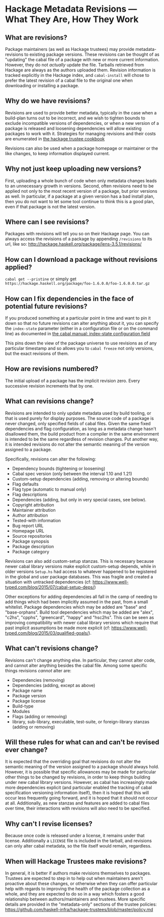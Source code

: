 # Hackage Metadata Revisions — What They Are, How They Work

## What are revisions?

Package maintainers (as well as Hackage trustees) may provide metadata-revisions to existing package versions. These revisions can be thought of as "updating" the cabal file of a package with new or more current information. However, they do not _actually_ update the file. Tarballs retrieved from Hackage are always as the authors uploaded them. Revision information is tracked explicitly in the Hackage index, and `cabal-install` will chose to prefer the latest revision of a cabal file to the original one when downloading or installing a package.

## Why do we have revisions?

Revisions are used to provide better metadata, typically in the case when a build-plan turns out to be incorrect, and we wish to tighten bounds to exclude incompatible versions of dependencies, or when a new version of a package is released and loosening dependencies will allow existing packages to work with it. Strategies for managing revisions and their costs are enumerated in [the hackage trustee cookbook](https://github.com/haskell-infra/hackage-trustees/blob/master/cookbook.md#best-practice-for-managing-meta-data)

Revisions can also be used when a package homepage or maintainer or the like changes, to keep information displayed current.

## Why not just keep uploading new versions?

First, uploading a whole bunch of code when only metadata changes leads to an unnecessary growth in versions. Second, often revisions need to be applied not only to the most recent version of a package, but prior versions as well. In particular, if a package at a given version has a bad install plan, then you do not want to let some tool continue to think this is a good plan, even if that package is not the latest version.

## Where can I see revisions?

Packages with revisions will tell you so on their Hackage page. You can always access the revisions of a package by appending `/revisions` to its url, like so: http://hackage.haskell.org/package/lens-3.5.1/revisions/

## How can I download a package without revisions applied?

`cabal get --pristine` or simply get `https://hackage.haskell.org/package/foo-1.6.0.0/foo-1.6.0.0.tar.gz`

## How can I fix dependencies in the face of potential future revisions?

If you produced something at a particular point in time and want to pin it down so that no future revisions can alter anything about it, you can specify the `index-state` parameter (either in a configuration file or on the command line) as documented in [the cabal manual: index-state configuration field](http://cabal.readthedocs.io/en/latest/nix-local-build.html?highlight=index-state#cfg-field-index-state)

This pins down the view of the package universe to use revisions as of any particular timestamp and so allows you to `cabal freeze` not only versions, but the exact revisions of them.

## How are revisions numbered?

The initial upload of a package has the implicit revision zero. Every successive revision increments that by one. 

## What can revisions change?

Revisions are intended to only update metadata used by build tooling, or that is used purely for display purposes. The source code of a package is never changed, only specified fields of cabal files. Given the same fixed dependencies and flag configuration, as long as a metadata change hasn't disallowed them, the build product from a compiler in the same environment is intended to be the same regardless of revision changes. Put another way, it is intended revisions do not alter the semantic meaning of the version assigned to a package. 

Specifically, revisions can alter the following:

* Dependency bounds (tightening or loosening)
* Cabal spec version (only between the interval 1.10 and 1.21)
* Custom-setup dependencies (adding, removing or altering bounds)
* Flag defaults
* Flag type (automatic to manual only)
* Flag descriptions
* Dependencies (adding, but only in very special cases, see below).
* Copyright attribution
* Maintainer attribution
* Author attribution
* Tested-with information
* Bug report URL
* Homepage URL
* Source repositories
* Package synopsis
* Package description
* Package category

Revisions can also add custom-setup stanzas. This is necessary because newer cabal library versions make explicit custom-setup depends, while in older versions `Setup.hs` had access to whatever happened to be registered in the global and user package databases. This was fragile and created a situation with untracked dependencies (cf: https://www.well-typed.com/blog/2015/07/cabal-setup-deps/)

Other exceptions for adding dependencies all fall in the camp of needing to add things which had been implicitly assumed in the past, from a small whitelist. Package dependencies which may be added are "base" and "base-orphans". Build tool dependencies which may be added are "alex", "c2hs", "cpphs", "greencard", "happy" and "hsc2hs". This can be seen as improving compatibility with newer cabal library versions which require that past implicit assumptions be made more explicit (cf: https://www.well-typed.com/blog/2015/03/qualified-goals/).

## What can't revisions change?

Revisions can't change anything else. In particular, they cannot alter code, and cannot alter anything besides the cabal file. Among some specific things revisions _cannot_ alter are:

* Dependencies (removing)
* Dependencies (adding, except as above)
* Package name
* Package version
* Package license
* Build-type
* Modules
* Flags (adding or removing)
* library, sub-library, executable, test-suite, or foreign-library stanzas (adding or removing)

## Will these rules for what can and can't be revised ever change?

It is expected that the overriding goal that revisions do not alter the semantic meaning of the version assigned to a package should always hold. However, it is possible that specific allowances may be made for particular other things to be changed by revisions, in order to keep things building under new cabal library versions. However, as cabal has increasingly made more dependencies explicit (and particular enabled the tracking of cabal specification versioning information itself), then it is hoped that this will occur less frequently going forward, and it is hoped that it should not occur at all. Additionally, as new stanzas and features are added to cabal files over time, their interactions with revisions will also need to be specified.

## Why can't I revise licenses?

Because once code is released under a license, it remains under that license. Additionally a `LICENSE` file is included in the tarball, and revisions can only alter cabal metadata, so the file itself would remain, regardless.

## When will Hackage Trustees make revisions?

In general, it is better if authors make revisions themselves to packages. Trustees are expected to step in to help out when maintainers aren't proactive about these changes, or otherwise when they can offer particular help with regards to improving the health of the package collection as a whole, and they are expected to do so in a way which fosters a good relationship between authors/maintainers and trustees. More specific details are provided in the "metadata-only" sections of the trustee policies: https://github.com/haskell-infra/hackage-trustees/blob/master/policy.md
